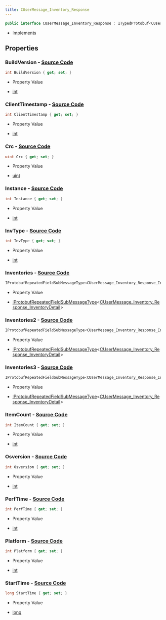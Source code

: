 ```yaml
---
title: CUserMessage_Inventory_Response
---
```


```csharp
public interface CUserMessage_Inventory_Response : ITypedProtobuf<CUserMessage_Inventory_Response>, INativeHandle
```

- Implements

## Properties

### **BuildVersion** - [Source Code](https://github.com/swiftly-solution/swiftlys2/blob/main/managed/src/SwiftlyS2.Generated/Protobufs/Interfaces/CUserMessage_Inventory_Response.cs#L43)

```csharp
int BuildVersion { get; set; }
```

- Property Value

- [int](https://learn.microsoft.com/dotnet/api/system.int32)

### **ClientTimestamp** - [Source Code](https://github.com/swiftly-solution/swiftlys2/blob/main/managed/src/SwiftlyS2.Generated/Protobufs/Interfaces/CUserMessage_Inventory_Response.cs#L25)

```csharp
int ClientTimestamp { get; set; }
```

- Property Value

- [int](https://learn.microsoft.com/dotnet/api/system.int32)

### **Crc** - [Source Code](https://github.com/swiftly-solution/swiftlys2/blob/main/managed/src/SwiftlyS2.Generated/Protobufs/Interfaces/CUserMessage_Inventory_Response.cs#L13)

```csharp
uint Crc { get; set; }
```

- Property Value

- [uint](https://learn.microsoft.com/dotnet/api/system.uint32)

### **Instance** - [Source Code](https://github.com/swiftly-solution/swiftlys2/blob/main/managed/src/SwiftlyS2.Generated/Protobufs/Interfaces/CUserMessage_Inventory_Response.cs#L46)

```csharp
int Instance { get; set; }
```

- Property Value

- [int](https://learn.microsoft.com/dotnet/api/system.int32)

### **InvType** - [Source Code](https://github.com/swiftly-solution/swiftlys2/blob/main/managed/src/SwiftlyS2.Generated/Protobufs/Interfaces/CUserMessage_Inventory_Response.cs#L40)

```csharp
int InvType { get; set; }
```

- Property Value

- [int](https://learn.microsoft.com/dotnet/api/system.int32)

### **Inventories** - [Source Code](https://github.com/swiftly-solution/swiftlys2/blob/main/managed/src/SwiftlyS2.Generated/Protobufs/Interfaces/CUserMessage_Inventory_Response.cs#L31)

```csharp
IProtobufRepeatedFieldSubMessageType<CUserMessage_Inventory_Response_InventoryDetail> Inventories { get; }
```

- Property Value

- [IProtobufRepeatedFieldSubMessageType](/docs/api/shared/netmessages/iprotobufrepeatedfieldsubmessagetype-1)<[CUserMessage_Inventory_Response_InventoryDetail](/docs/api/shared/protobufdefinitions/cusermessage_inventory_response_inventorydetail)>

### **Inventories2** - [Source Code](https://github.com/swiftly-solution/swiftlys2/blob/main/managed/src/SwiftlyS2.Generated/Protobufs/Interfaces/CUserMessage_Inventory_Response.cs#L34)

```csharp
IProtobufRepeatedFieldSubMessageType<CUserMessage_Inventory_Response_InventoryDetail> Inventories2 { get; }
```

- Property Value

- [IProtobufRepeatedFieldSubMessageType](/docs/api/shared/netmessages/iprotobufrepeatedfieldsubmessagetype-1)<[CUserMessage_Inventory_Response_InventoryDetail](/docs/api/shared/protobufdefinitions/cusermessage_inventory_response_inventorydetail)>

### **Inventories3** - [Source Code](https://github.com/swiftly-solution/swiftlys2/blob/main/managed/src/SwiftlyS2.Generated/Protobufs/Interfaces/CUserMessage_Inventory_Response.cs#L37)

```csharp
IProtobufRepeatedFieldSubMessageType<CUserMessage_Inventory_Response_InventoryDetail> Inventories3 { get; }
```

- Property Value

- [IProtobufRepeatedFieldSubMessageType](/docs/api/shared/netmessages/iprotobufrepeatedfieldsubmessagetype-1)<[CUserMessage_Inventory_Response_InventoryDetail](/docs/api/shared/protobufdefinitions/cusermessage_inventory_response_inventorydetail)>

### **ItemCount** - [Source Code](https://github.com/swiftly-solution/swiftlys2/blob/main/managed/src/SwiftlyS2.Generated/Protobufs/Interfaces/CUserMessage_Inventory_Response.cs#L16)

```csharp
int ItemCount { get; set; }
```

- Property Value

- [int](https://learn.microsoft.com/dotnet/api/system.int32)

### **Osversion** - [Source Code](https://github.com/swiftly-solution/swiftlys2/blob/main/managed/src/SwiftlyS2.Generated/Protobufs/Interfaces/CUserMessage_Inventory_Response.cs#L19)

```csharp
int Osversion { get; set; }
```

- Property Value

- [int](https://learn.microsoft.com/dotnet/api/system.int32)

### **PerfTime** - [Source Code](https://github.com/swiftly-solution/swiftlys2/blob/main/managed/src/SwiftlyS2.Generated/Protobufs/Interfaces/CUserMessage_Inventory_Response.cs#L22)

```csharp
int PerfTime { get; set; }
```

- Property Value

- [int](https://learn.microsoft.com/dotnet/api/system.int32)

### **Platform** - [Source Code](https://github.com/swiftly-solution/swiftlys2/blob/main/managed/src/SwiftlyS2.Generated/Protobufs/Interfaces/CUserMessage_Inventory_Response.cs#L28)

```csharp
int Platform { get; set; }
```

- Property Value

- [int](https://learn.microsoft.com/dotnet/api/system.int32)

### **StartTime** - [Source Code](https://github.com/swiftly-solution/swiftlys2/blob/main/managed/src/SwiftlyS2.Generated/Protobufs/Interfaces/CUserMessage_Inventory_Response.cs#L49)

```csharp
long StartTime { get; set; }
```

- Property Value

- [long](https://learn.microsoft.com/dotnet/api/system.int64)

